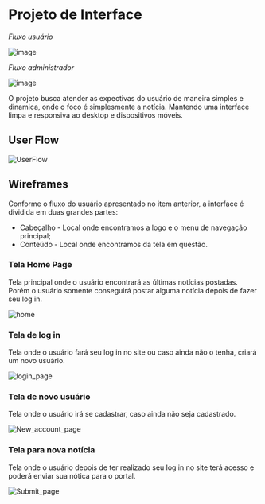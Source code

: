 # Projeto de Interface
*Fluxo usuário*

![image](https://github.com/ICEI-PUC-Minas-PMV-ADS/pmv-ads-2023-2-e2-proj-int-t1-time4-agregador-noticias/assets/111918966/9b473241-20f2-4e12-95b6-25d2ba02cc34)

*Fluxo administrador*

![image](https://github.com/ICEI-PUC-Minas-PMV-ADS/pmv-ads-2023-2-e2-proj-int-t1-time4-agregador-noticias/assets/111918966/f2d4a0b2-ba64-473a-b42d-d6a83fff9e75)

O projeto busca atender as expectivas do usuário de maneira simples e dinamica, onde o foco é simplesmente a notícia. Mantendo uma interface limpa e responsiva ao desktop e dispositivos móveis.

## User Flow

![UserFlow](https://github.com/ICEI-PUC-Minas-PMV-ADS/2024-1-E3-ProjTechNews/blob/main/doc/img/userflow.png)

## Wireframes

Conforme o fluxo do usuário apresentado no item anterior, a interface é dividida em duas grandes partes:

- Cabeçalho - Local onde encontramos a logo e o menu de navegação principal;
- Conteúdo - Local onde encontramos da tela em questão.

### Tela Home Page

Tela principal onde o usuário encontrará as últimas notícias postadas. Porém o usuário somente conseguirá postar alguma notícia depois de fazer seu log in.

![home](https://github.com/ICEI-PUC-Minas-PMV-ADS/2024-1-E3-ProjTechNews/blob/main/doc/img/home.png)

### Tela de log in

Tela onde o usuário fará seu log in no site ou caso ainda não o tenha, criará um novo usuário.

![login_page](https://github.com/ICEI-PUC-Minas-PMV-ADS/2024-1-E3-ProjTechNews/blob/main/doc/img/login.png)

### Tela de novo usuário

Tela onde o usuário irá se cadastrar, caso ainda não seja cadastrado.

![New_account_page](https://github.com/ICEI-PUC-Minas-PMV-ADS/2024-1-E3-ProjTechNews/blob/main/doc/img/signup.png)

### Tela para nova notícia

Tela onde o usuário depois de ter realizado seu log in no site terá acesso e poderá enviar sua nótica para o portal.

![Submit_page](https://github.com/ICEI-PUC-Minas-PMV-ADS/2024-1-E3-ProjTechNews/blob/main/doc/img/insertnews.png)
